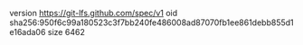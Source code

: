 version https://git-lfs.github.com/spec/v1
oid sha256:950f6c99a180523c3f7bb240fe486008ad87070fb1ee861debb855d1e16ada06
size 6462
